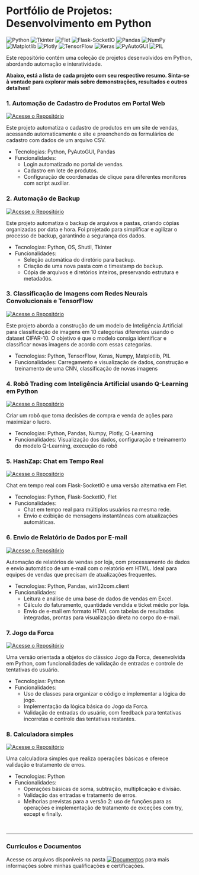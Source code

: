 # Portfólio de Projetos: Desenvolvimento em Python
![Python](https://img.shields.io/badge/Python-3776AB?style=for-the-badge&logo=python&logoColor=white)
![Tkinter](https://img.shields.io/badge/Tkinter-FF6F00?style=for-the-badge&logo=python&logoColor=white)
![Flet](https://img.shields.io/badge/Flet-FFD43B?style=for-the-badge&logo=python&logoColor=black)
![Flask-SocketIO](https://img.shields.io/badge/Flask--SocketIO-000000?style=for-the-badge&logo=flask&logoColor=white)
![Pandas](https://img.shields.io/badge/Pandas-150458?style=for-the-badge&logo=pandas&logoColor=white)
![NumPy](https://img.shields.io/badge/NumPy-013243?style=for-the-badge&logo=numpy&logoColor=white)
![Matplotlib](https://img.shields.io/badge/Matplotlib-11557c?style=for-the-badge)
![Plotly](https://img.shields.io/badge/Plotly-3F4F75?style=for-the-badge&logo=plotly&logoColor=white)
![TensorFlow](https://img.shields.io/badge/TensorFlow-FF6F00?style=for-the-badge&logo=tensorflow&logoColor=white)
![Keras](https://img.shields.io/badge/Keras-D00000?style=for-the-badge&logo=keras&logoColor=white)
![PyAutoGUI](https://img.shields.io/badge/PyAutoGUI-3766AB?style=for-the-badge&logo=python&logoColor=white)
![PIL](https://img.shields.io/badge/PIL-3776AB?style=for-the-badge&logo=python&logoColor=white)

Este repositório contém uma coleção de projetos desenvolvidos em Python, abordando automação e interatividade.

<strong>Abaixo, está a lista de cada projeto com seu respectivo resumo. Sinta-se à vontade para explorar mais sobre demonstrações, resultados e outros detalhes!</strong>

### 1. Automação de Cadastro de Produtos em Portal Web
[![Acesse o Repositório](https://img.shields.io/badge/Acesse%20o%20Reposit%C3%B3rio-gray?style=for-the-badge)](https://github.com/vitoriapguimaraes/portifolio-python-data_science/tree/main/Automa%C3%A7%C3%A3o%20de%20cadastro)

Este projeto automatiza o cadastro de produtos em um site de vendas, acessando automaticamente o site e preenchendo os formulários de cadastro com dados de um arquivo CSV.
- Tecnologias: Python, PyAutoGUI, Pandas
- Funcionalidades:
    - Login automatizado no portal de vendas.
    - Cadastro em lote de produtos.
    - Configuração de coordenadas de clique para diferentes monitores com script auxiliar.

### 2. Automação de Backup
[![Acesse o Repositório](https://img.shields.io/badge/Acesse%20o%20Reposit%C3%B3rio-gray?style=for-the-badge)](https://github.com/vitoriapguimaraes/portifolio-python-data_science/tree/main/Automo%C3%A7%C3%A3o%20de%20backup)

Este projeto automatiza o backup de arquivos e pastas, criando cópias organizadas por data e hora. Foi projetado para simplificar e agilizar o processo de backup, garantindo a segurança dos dados.
- Tecnologias: Python, OS, Shutil, Tkinter
- Funcionalidades:
    - Seleção automática do diretório para backup.
    - Criação de uma nova pasta com o timestamp do backup.
    - Cópia de arquivos e diretórios inteiros, preservando estrutura e metadados.

### 3. Classificação de Imagens com Redes Neurais Convolucionais e TensorFlow
[![Acesse o Repositório](https://img.shields.io/badge/Acesse%20o%20Reposit%C3%B3rio-gray?style=for-the-badge)](https://github.com/vitoriapguimaraes/portifolio-python-data_science/tree/main/Classifica%C3%A7%C3%A3o%20Imagens%20com%20TensorFlow)

Este projeto aborda a construção de um modelo de Inteligência Artificial para classificação de imagens em 10 categorias diferentes usando o dataset CIFAR-10. O objetivo é que o modelo consiga identificar e classificar novas imagens de acordo com essas categorias.
- Tecnologias: Python, TensorFlow, Keras, Numpy, Matplotlib, PIL
- Funcionalidades: Carregamento e visualização de dados, construção e treinamento de uma CNN, classificação de novas imagens

### 4. Robô Trading com Inteligência Artificial usando Q-Learning em Python
[![Acesse o Repositório](https://img.shields.io/badge/Acesse%20o%20Reposit%C3%B3rio-gray?style=for-the-badge)](https://github.com/vitoriapguimaraes/portifolio-python-data_science/tree/main/Rob%C3%B4%20Trading%20com%20Q-Learning)

Criar um robô que toma decisões de compra e venda de ações para maximizar o lucro.
- Tecnologias: Python, Pandas, Numpy, Plotly, Q-Learning
- Funcionalidades: Visualização dos dados, configuração e treinamento do modelo Q-Learning, execução do robô

### 5. HashZap: Chat em Tempo Real
[![Acesse o Repositório](https://img.shields.io/badge/Acesse%20o%20Reposit%C3%B3rio-gray?style=for-the-badge)](https://github.com/vitoriapguimaraes/portifolio-python-data_science/tree/main/Site%20Chat%20ao%20Vivo)

Chat em tempo real com Flask-SocketIO e uma versão alternativa em Flet.
- Tecnologias: Python, Flask-SocketIO, Flet
- Funcionalidades:
    - Chat em tempo real para múltiplos usuários na mesma rede.
    - Envio e exibição de mensagens instantâneas com atualizações automáticas.

### 6. Envio de Relatório de Dados por E-mail
[![Acesse o Repositório](https://img.shields.io/badge/Acesse%20o%20Reposit%C3%B3rio-gray?style=for-the-badge)](https://github.com/vitoriapguimaraes/portifolio-python-data_science/tree/main/Relat%C3%B3rio%20de%20Dados%20por%20Email)

Automação de relatórios de vendas por loja, com processamento de dados e envio automático de um e-mail com o relatório em HTML. Ideal para equipes de vendas que precisam de atualizações frequentes.

- Tecnologias: Python, Pandas, win32com.client
- Funcionalidades:
    - Leitura e análise de uma base de dados de vendas em Excel.
    - Cálculo do faturamento, quantidade vendida e ticket médio por loja.
    - Envio de e-mail em formato HTML com tabelas de resultados integradas, prontas para visualização direta no corpo do e-mail.

### 7. Jogo da Forca
[![Acesse o Repositório](https://img.shields.io/badge/Acesse%20o%20Reposit%C3%B3rio-gray?style=for-the-badge)](https://github.com/vitoriapguimaraes/portifolio-python-data_science/tree/main/Jogo%20da%20Forca)

Uma versão orientada a objetos do clássico Jogo da Forca, desenvolvida em Python, com funcionalidades de validação de entradas e controle de tentativas do usuário.
- Tecnologias: Python
- Funcionalidades:
    - Uso de classes para organizar o código e implementar a lógica do jogo.
    - Implementação da lógica básica do Jogo da Forca.
    - Validação de entradas do usuário, com feedback para tentativas incorretas e controle das tentativas restantes.

### 8. Calculadora simples
[![Acesse o Repositório](https://img.shields.io/badge/Acesse%20o%20Reposit%C3%B3rio-gray?style=for-the-badge)](https://github.com/vitoriapguimaraes/portifolio-python-data_science/tree/main/Calculadora)

Uma calculadora simples que realiza operações básicas e oferece validação e tratamento de erros.
- Tecnologias: Python
- Funcionalidades:
    - Operações básicas de soma, subtração, multiplicação e divisão.
    - Validação das entradas e tratamento de erros.
    - Melhorias previstas para a versão 2: uso de funções para as operações e implementação de tratamento de exceções com try, except e finally.

<br>
<hr> 

### Currículos e Documentos
Acesse os arquivos disponíveis na pasta 
[![Documentos](https://img.shields.io/badge/DOCUMENTOS-%F0%9F%93%83-blue?style=flat-square)](https://github.com/vitoriapguimaraes/vitoriapguimaraes/tree/main/DOCUMENTOS) para mais informações sobre minhas qualificações e certificações.

